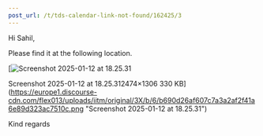 ```yaml
---
post_url: /t/tds-calendar-link-not-found/162425/3
---
```

Hi Sahil,

Please find it at the following location.

[![Screenshot 2025-01-12 at 18.25.31](https://europe1.discourse-cdn.com/flex013/uploads/iitm/optimized/3X/b/6/b690d26af607c7a3a2af2f41a6e89d323ac7510c_2_689x364.png)

Screenshot 2025-01-12 at 18.25.312474×1306 330 KB](https://europe1.discourse-cdn.com/flex013/uploads/iitm/original/3X/b/6/b690d26af607c7a3a2af2f41a6e89d323ac7510c.png "Screenshot 2025-01-12 at 18.25.31")

Kind regards